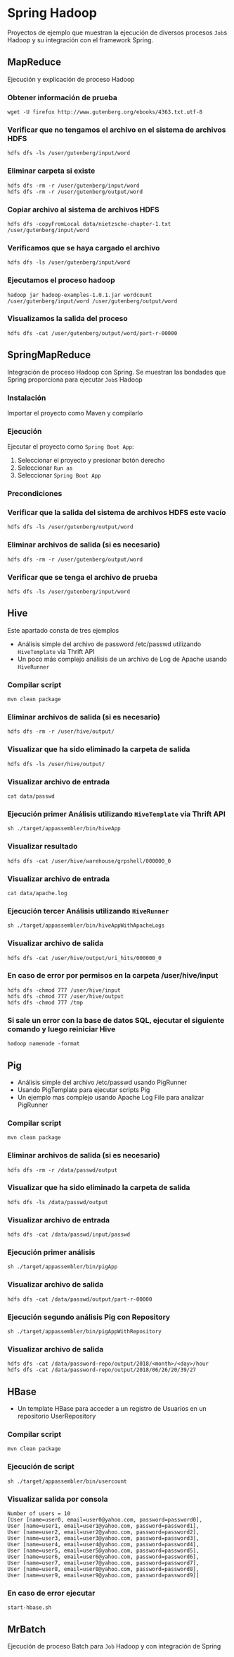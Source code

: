 # Spring Hadoop

Proyectos de ejemplo que muestran la ejecución de diversos procesos `Job`s Hadoop y su integración con el framework Spring. 

## MapReduce

Ejecución y explicación de proceso Hadoop

### Obtener información de prueba
```
wget -U firefox http://www.gutenberg.org/ebooks/4363.txt.utf-8
```

### Verificar que no tengamos el archivo en el sistema de archivos HDFS
```
hdfs dfs -ls /user/gutenberg/input/word
```

### Eliminar carpeta si existe
```
hdfs dfs -rm -r /user/gutenberg/input/word
hdfs dfs -rm -r /user/gutenberg/output/word
```

### Copiar archivo al sistema de archivos HDFS
```
hdfs dfs -copyFromLocal data/nietzsche-chapter-1.txt /user/gutenberg/input/word
```

### Verificamos que se haya cargado el archivo
```
hdfs dfs -ls /user/gutenberg/input/word
```

### Ejecutamos el proceso hadoop
```
hadoop jar hadoop-examples-1.0.1.jar wordcount /user/gutenberg/input/word /user/gutenberg/output/word
```

### Visualizamos la salida del proceso
```
hdfs dfs -cat /user/gutenberg/output/word/part-r-00000
```

## SpringMapReduce

Integración de proceso Hadoop con Spring. Se muestran las bondades que Spring proporciona para ejecutar `Job`s Hadoop

### Instalación

Importar el proyecto como Maven y compilarlo

### Ejecución

Ejecutar el proyecto como `Spring Boot App`:

1. Seleccionar el proyecto y presionar botón derecho
2. Seleccionar `Run as`
3. Seleccionar `Spring Boot App`

### Precondiciones

### Verificar que la salida del sistema de archivos HDFS este vacío

```
hdfs dfs -ls /user/gutenberg/output/word
```

### Eliminar archivos de salida (si es necesario)
```
hdfs dfs -rm -r /user/gutenberg/output/word
```

### Verificar que se tenga el archivo de prueba
```
hdfs dfs -ls /user/gutenberg/input/word
```

## Hive

Este apartado consta de tres ejemplos

* Análisis simple del archivo de password /etc/passwd utilizando `HiveTemplate` via Thrift API
* Un poco más complejo análisis de un archivo de Log de Apache usando `HiveRunner`

### Compilar script
```
mvn clean package
```

### Eliminar archivos de salida (si es necesario)
```
hdfs dfs -rm -r /user/hive/output/
```

### Visualizar que ha sido eliminado la carpeta de salida
```
hdfs dfs -ls /user/hive/output/
```

### Visualizar archivo de entrada
```
cat data/passwd
```

### Ejecución primer Análisis utilizando `HiveTemplate` via Thrift API
```
sh ./target/appassembler/bin/hiveApp
```

### Visualizar resultado
```
hdfs dfs -cat /user/hive/warehouse/grpshell/000000_0
```

### Visualizar archivo de entrada
```
cat data/apache.log
```

### Ejecución tercer Análisis utilizando `HiveRunner`
```
sh ./target/appassembler/bin/hiveAppWithApacheLogs
```

### Visualizar archivo de salida
```
hdfs dfs -cat /user/hive/output/uri_hits/000000_0
```

### En caso de error por permisos en la carpeta /user/hive/input
```
hdfs dfs -chmod 777 /user/hive/input
hdfs dfs -chmod 777 /user/hive/output
hdfs dfs -chmod 777 /tmp
```

### Si sale un error con la base de datos SQL, ejecutar el siguiente comando y luego reiniciar Hive
```
hadoop namenode -format
```

## Pig

* Análisis simple del archivo /etc/passwd usando PigRunner
* Usando PigTemplate para ejecutar scripts Pig 
* Un ejemplo mas complejo usando Apache Log File para analizar PigRunner 

### Compilar script
```
mvn clean package
```

### Eliminar archivos de salida (si es necesario)
```
hdfs dfs -rm -r /data/passwd/output
```

### Visualizar que ha sido eliminado la carpeta de salida
```
hdfs dfs -ls /data/passwd/output
```

### Visualizar archivo de entrada
```
hdfs dfs -cat /data/passwd/input/passwd
```

### Ejecución primer análisis
```
sh ./target/appassembler/bin/pigApp
```

### Visualizar archivo de salida
```
hdfs dfs -cat /data/passwd/output/part-r-00000
```

### Ejecución segundo análisis Pig con Repository
```
sh ./target/appassembler/bin/pigAppWithRepository
```

### Visualizar archivo de salida
```
hdfs dfs -cat /data/password-repo/output/2018/<month>/<day>/hour
hdfs dfs -cat /data/password-repo/output/2018/06/26/20/39/27
```

## HBase

* Un template HBase para acceder a un registro de Usuarios en un repositorio UserRepository

### Compilar script
```
mvn clean package
```

### Ejecución de script
```
sh ./target/appassembler/bin/usercount
```

### Visualizar salida por consola
```
Number of users = 10
[User [name=user0, email=user0@yahoo.com, password=password0], 
User [name=user1, email=user1@yahoo.com, password=password1], 
User [name=user2, email=user2@yahoo.com, password=password2], 
User [name=user3, email=user3@yahoo.com, password=password3], 
User [name=user4, email=user4@yahoo.com, password=password4], 
User [name=user5, email=user5@yahoo.com, password=password5], 
User [name=user6, email=user6@yahoo.com, password=password6], 
User [name=user7, email=user7@yahoo.com, password=password7], 
User [name=user8, email=user8@yahoo.com, password=password8], 
User [name=user9, email=user9@yahoo.com, password=password9]]
```

### En caso de error ejecutar
```
start-hbase.sh
```

## MrBatch

Ejecución de proceso Batch para `Job` Hadoop y con integración de Spring
